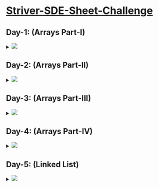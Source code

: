 # [Striver-SDE-Sheet-Challenge](https://takeuforward.org/interviews/strivers-sde-sheet-top-coding-interview-problems)

## Day-1: (Arrays Part-I)

<details>
  <summary><img id="array" src="https://img.shields.io/badge/ARRAYS%20PART--I-6-brightgreen"></summary>
  
  | S.No. | Problem                                                                                                                     | Solutions                                                                                                                                                                                                                                                                 |
  |-------|-----------------------------------------------------------------------------------------------------------------------------|-------------------------------------------------------------------------------------------------------------------------------------------------------------------------------------------------------------------------------------------------------------------------|
  |   1   |[Set Matrix Zeroes](https://takeuforward.org/data-structure/set-matrix-zero)                                                 |<a   href="https://github.com/vishesh-14/Striver-SDE-Sheet/blob/master/01%20Arrays%201/setZeroes.java"><img src="https://img.shields.io/badge/-%20Solution-brightgreen"></a>
  |   2   |[Pascal Triangle](https://takeuforward.org/data-structure/program-to-generate-pascals-triangle)                            |<a   href="https://github.com/vishesh-14/Striver-SDE-Sheet/blob/master/01%20Arrays%201/generatePascal.java"><img src="https://img.shields.io/badge/-%20Solution-brightgreen"></a>
  |   3   |[Next Permutation](https://takeuforward.org/data-structure/next_permutation-find-next-lexicographically-greater-permutation/)|<a   href="https://github.com/vishesh-14/Striver-SDE-Sheet/blob/master/01%20Arrays%201/nextPermutation.java"><img src="https://img.shields.io/badge/-%20Solution-brightgreen"></a>
  |   4   |[Kadane's Algorithm](https://takeuforward.org/data-structure/kadanes-algorithm-maximum-subarray-sum-in-an-array/)            |<a   href="https://github.com/vishesh-14/Striver-SDE-Sheet/blob/master/01%20Arrays%201/maximumSubArray.java"><img src="https://img.shields.io/badge/-%20Solution-brightgreen"></a>
  |   5   |[Sort array of 0's 1's and 2's](https://takeuforward.org/data-structure/sort-an-array-of-0s-1s-and-2s/)                      |<a   href="https://github.com/vishesh-14/Striver-SDE-Sheet/blob/master/01%20Arrays%201/sortColors.java"><img src="https://img.shields.io/badge/-%20Solution-brightgreen"></a>
  |   6   |[Stock Buy and Sell](https://takeuforward.org/data-structure/stock-buy-and-sell/)                                            |<a   href="https://github.com/vishesh-14/Striver-SDE-Sheet/blob/master/01%20Arrays%201/stockandbuysell.java"><img src="https://img.shields.io/badge/-%20Solution-brightgreen"></a>
  <br>
    <div align="right">
      <h3><b><a href="#striver-sde-sheet-challenge">⬆️ Back to Top</a></b></h3>
    </div>
  <br>
  
</details>

## Day-2: (Arrays Part-II)

<details>
  <summary><img id="array" src="https://img.shields.io/badge/ARRAYS%20PART--II-6-brightgreen"></summary>
  
  | S.No. | Problem                                                                                                                     | Solutions                                                                                                                                                                                                                                                                 |
  |-------|-----------------------------------------------------------------------------------------------------------------------------|-------------------------------------------------------------------------------------------------------------------------------------------------------------------------------------------------------------------------------------------------------------------------|
  |   1   |[Rotate Matrix](https://takeuforward.org/data-structure/rotate-image-by-90-degree/)                                                 |<a   href="https://github.com/vishesh-14/Striver-SDE-Sheet/blob/master/02%20Arrays%202/rotateMatrix.java"><img src="https://img.shields.io/badge/-%20Solution-brightgreen"></a>
  |   2   |[Merge Overlapping Intervals](https://takeuforward.org/data-structure/merge-overlapping-sub-intervals/)                            |<a   href="https://github.com/vishesh-14/Striver-SDE-Sheet/blob/master/02%20Arrays%202/Merge-Intervals.java"><img src="https://img.shields.io/badge/-%20Solution-brightgreen"></a>
  |   3   |[Merge Two Sorted Arrays](https://takeuforward.org/data-structure/merge-two-sorted-arrays-without-extra-space/)|<a   href="https://github.com/vishesh-14/Striver-SDE-Sheet/blob/master/02%20Arrays%202/Merge-Sorted-Array.java"><img src="https://img.shields.io/badge/-%20Solution-brightgreen"></a>
  |   4   |[Find Duplicate in the Array](https://takeuforward.org/data-structure/find-the-duplicate-in-an-array-of-n1-integers/)            |<a   href="https://github.com/vishesh-14/Striver-SDE-Sheet/blob/master/02%20Arrays%202/Duplicate-array.java"><img src="https://img.shields.io/badge/-%20Solution-brightgreen"></a>
  |   5   |[Repeat and Missing Number](https://takeuforward.org/data-structure/find-the-repeating-and-missing-numbers/)                      |<a   href="https://github.com/vishesh-14/Striver-SDE-Sheet/blob/master/02%20Arrays%202/Repeat-and-Missing-Number-Array.java"><img src="https://img.shields.io/badge/-%20Solution-brightgreen"></a>
  |   6   |[Count Inversions](https://takeuforward.org/data-structure/count-inversions-in-an-array/)                                            |<a   href="https://github.com/vishesh-14/Striver-SDE-Sheet/blob/master/02%20Arrays%202/Count-Inversions.java"><img src="https://img.shields.io/badge/-%20Solution-brightgreen"></a>
  <br>
    <div align="right">
      <h3><b><a href="#striver-sde-sheet-challenge">⬆️ Back to Top</a></b></h3>
    </div>
  <br>
  
</details>

## Day-3: (Arrays Part-III)

<details>
  <summary><img id="array" src="https://img.shields.io/badge/ARRAYS%20PART--III-6-brightgreen"></summary>
  
  | S.No. | Problem                                                                                                                     | Solutions                                                                                                                                                                                                                                                                 |
  |-------|-----------------------------------------------------------------------------------------------------------------------------|-------------------------------------------------------------------------------------------------------------------------------------------------------------------------------------------------------------------------------------------------------------------------|
  |   1   |[Search In 2D Matrix](https://takeuforward.org/data-structure/search-in-a-sorted-2d-matrix/)                                                 |<a   href="https://github.com/vishesh-14/Striver-SDE-Sheet/blob/master/03%20Arrays%203/Search-in-2D-Matrix.java"><img src="https://img.shields.io/badge/-%20Solution-brightgreen"></a>
  |   2   |[Modular Exponentiation](https://takeuforward.org/data-structure/implement-powxn-x-raised-to-the-power-n/)                            |<a   href="https://github.com/vishesh-14/Striver-SDE-Sheet/blob/master/03%20Arrays%203/Pow(x%2C%20n).java"><img src="https://img.shields.io/badge/-%20Solution-brightgreen"></a>
  |   3   |[Majority Element](https://takeuforward.org/data-structure/find-the-majority-element-that-occurs-more-than-n-2-times/)|<a   href="https://github.com/vishesh-14/Striver-SDE-Sheet/blob/master/03%20Arrays%203/majority1.java"><img src="https://img.shields.io/badge/-%20Solution-brightgreen"></a>
  |   4   |[Majority Element - II](https://takeuforward.org/data-structure/majority-elementsn-3-times-find-the-elements-that-appears-more-than-n-3-times-in-the-array/)            |<a   href="https://github.com/vishesh-14/Striver-SDE-Sheet/blob/master/03%20Arrays%203/majority2.java"><img src="https://img.shields.io/badge/-%20Solution-brightgreen"></a>
  |   5   |[Unique Paths](https://takeuforward.org/data-structure/grid-unique-paths-count-paths-from-left-top-to-the-right-bottom-of-a-matrix/)                      |<a   href="https://github.com/vishesh-14/Striver-SDE-Sheet/blob/master/03%20Arrays%203/uniquepaths.java"><img src="https://img.shields.io/badge/-%20Solution-brightgreen"></a>
  |   6   |[Reverse Pairs](https://takeuforward.org/data-structure/data-structure/count-reverse-pairs/)                                            |<a   href="https://github.com/vishesh-14/Striver-SDE-Sheet/blob/master/03%20Arrays%203/Reverse-Pairs.java"><img src="https://img.shields.io/badge/-%20Solution-brightgreen"></a>
  <br>
    <div align="right">
      <h3><b><a href="#striver-sde-sheet-challenge">⬆️ Back to Top</a></b></h3>
    </div>
  <br>
  
</details>

## Day-4: (Arrays Part-IV)

<details>
  <summary><img id="array" src="https://img.shields.io/badge/ARRAYS%20PART--IV-6-brightgreen"></summary>
  
  | S.No. | Problem                                                                                                                     | Solutions                                                                                                                                                                                                                                                                 |
  |-------|-----------------------------------------------------------------------------------------------------------------------------|-------------------------------------------------------------------------------------------------------------------------------------------------------------------------------------------------------------------------------------------------------------------------|
  |   1   |[Pair Sum](https://takeuforward.org/data-structure/two-sum-check-if-a-pair-with-given-sum-exists-in-array/)                                                 |<a   href="https://github.com/vishesh-14/Striver-SDE-Sheet/blob/master/04%20Arrays%204/pair-sum.java"><img src="https://img.shields.io/badge/-%20Solution-brightgreen"></a>
  |   2   |[4 Sum](https://takeuforward.org/data-structure/4-sum-find-quads-that-add-up-to-a-target-value/)                            |<a   href="https://github.com/vishesh-14/Striver-SDE-Sheet/blob/master/04%20Arrays%204/four-sum.java"><img src="https://img.shields.io/badge/-%20Solution-brightgreen"></a>
  |   3   |[Longest Consecutive Sequence](https://takeuforward.org/data-structure/longest-consecutive-sequence-in-an-array/)|<a   href="https://github.com/vishesh-14/Striver-SDE-Sheet/blob/master/04%20Arrays%204/Longest-Consecutive.java"><img src="https://img.shields.io/badge/-%20Solution-brightgreen"></a>
  |   4   |[Longest Subarray Zero Sum](https://takeuforward.org/data-structure/length-of-the-longest-subarray-with-zero-sum/)            |<a   href="https://github.com/vishesh-14/Striver-SDE-Sheet/blob/master/04%20Arrays%204/Largest-subarray-with-0-sum%2Cjava"><img src="https://img.shields.io/badge/-%20Solution-brightgreen"></a>
  |   5   |[Count Subarrays with Given XOR](https://takeuforward.org/data-structure/count-the-number-of-subarrays-with-given-xor-k/)                      |<a   href="https://github.com/vishesh-14/Striver-SDE-Sheet/blob/master/04%20Arrays%204/Subarray-with-given-XOR.java"><img src="https://img.shields.io/badge/-%20Solution-brightgreen"></a>
  |   6   |[Longest Substring without Repeating Characters](https://takeuforward.org/data-structure/data-structure/length-of-longest-substring-without-any-repeating-character/)                                            |<a   href="https://github.com/vishesh-14/Striver-SDE-Sheet/blob/master/04%20Arrays%204/Longest-Substring-Without-Repeating-Characters.java"><img src="https://img.shields.io/badge/-%20Solution-brightgreen"></a>
  <br>
    <div align="right">
      <h3><b><a href="#striver-sde-sheet-challenge">⬆️ Back to Top</a></b></h3>
    </div>
  <br>
  
</details>

## Day-5: (Linked List)
<details>
  <summary><img id="array" src="https://img.shields.io/badge/ARRAYS%20PART--IV-6-brightgreen"></summary>
  
  | S.No. | Problem                                                                                                                     | Solutions                                                                                                                                                                                                                                                                 |
  |-------|-----------------------------------------------------------------------------------------------------------------------------|-------------------------------------------------------------------------------------------------------------------------------------------------------------------------------------------------------------------------------------------------------------------------|
  |   1   |[Reverse a LinkedList](https://takeuforward.org/data-structure/reverse-a-linked-list/)                                                 |<a   href="https://github.com/vishesh-14/Striver-SDE-Sheet/blob/master/06%20LinkedList/Reverse-Linked-List.java"><img src="https://img.shields.io/badge/-%20Solution-brightgreen"></a>
  |   2   |[Find the middle of LinkedList](https://takeuforward.org/data-structure/find-middle-element-in-a-linked-list/)                            |<a   href="https://github.com/vishesh-14/Striver-SDE-Sheet/blob/master/06%20LinkedList/Middle-of-the-LinkedList.java"><img src="https://img.shields.io/badge/-%20Solution-brightgreen"></a>
  |   3   |[Merge two sorted Linked List](https://takeuforward.org/data-structure/merge-two-sorted-linked-lists/)|<a   href="https://github.com/vishesh-14/Striver-SDE-Sheet/blob/master/06%20LinkedList/Merge-Two-Sorted-Lists.java"><img src="https://img.shields.io/badge/-%20Solution-brightgreen"></a>
  |   4   |[Remove N-th node from back ](https://takeuforward.org/data-structure/remove-n-th-node-from-the-end-of-a-linked-list/)            |<a   href="https://github.com/vishesh-14/Striver-SDE-Sheet/blob/master/06%20LinkedList/Remove-Nth-Node-From-End-of-List.java"><img src="https://img.shields.io/badge/-%20Solution-brightgreen"></a>
  |   5   |[Add two numbers as LinkedList](https://takeuforward.org/data-structure/add-two-numbers-represented-as-linked-lists/)                      |<a   href="https://github.com/vishesh-14/Striver-SDE-Sheet/blob/master/06%20LinkedList/Add-Two-Numbers.java"><img src="https://img.shields.io/badge/-%20Solution-brightgreen"></a>
  |   6   |[Delete a given Node when a node is given](https://takeuforward.org/data-structure/delete-given-node-in-a-linked-list-o1-approach/)                                            |<a   href="https://github.com/vishesh-14/Striver-SDE-Sheet/blob/master/06%20LinkedList/Delete-Node-in-a-LinkedList.java"><img src="https://img.shields.io/badge/-%20Solution-brightgreen"></a>
  <br>
    <div align="right">
      <h3><b><a href="#striver-sde-sheet-challenge">⬆️ Back to Top</a></b></h3>
    </div>
  <br>
  
</details>

